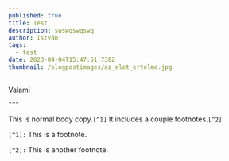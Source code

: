 ```yaml
---
published: true
title: Test
description: swswqswqswq
author: István
tags:
  - test
date: 2023-04-04T15:47:51.738Z
thumbnail: /blogpostimages/az_elet_ertelme.jpg
---
```

Valami
```
"^"
```

This is normal body copy.```[^1]``` It includes a couple footnotes.```[^2]```

```[^1]:``` This is a footnote.

```[^2]:``` This is another footnote.